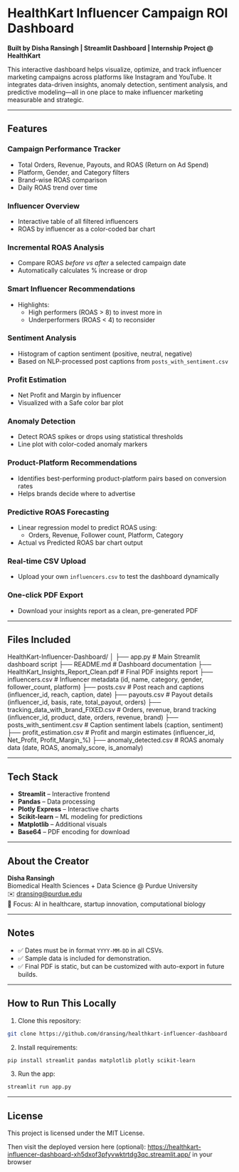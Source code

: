 # HealthKart Influencer Campaign ROI Dashboard

**Built by Disha Ransingh | Streamlit Dashboard | Internship Project @ HealthKart**

This interactive dashboard helps visualize, optimize, and track influencer marketing campaigns across platforms like Instagram and YouTube. It integrates data-driven insights, anomaly detection, sentiment analysis, and predictive modeling—all in one place to make influencer marketing measurable and strategic.

---

## Features

### Campaign Performance Tracker
- Total Orders, Revenue, Payouts, and ROAS (Return on Ad Spend)
- Platform, Gender, and Category filters
- Brand-wise ROAS comparison
- Daily ROAS trend over time

### Influencer Overview
- Interactive table of all filtered influencers
- ROAS by influencer as a color-coded bar chart

### Incremental ROAS Analysis
- Compare ROAS *before vs after* a selected campaign date
- Automatically calculates % increase or drop

### Smart Influencer Recommendations
- Highlights:
  - High performers (ROAS > 8) to invest more in
  - Underperformers (ROAS < 4) to reconsider

### Sentiment Analysis
- Histogram of caption sentiment (positive, neutral, negative)
- Based on NLP-processed post captions from `posts_with_sentiment.csv`

### Profit Estimation
- Net Profit and Margin by influencer
- Visualized with a Safe color bar plot

### Anomaly Detection
- Detect ROAS spikes or drops using statistical thresholds
- Line plot with color-coded anomaly markers

### Product-Platform Recommendations
- Identifies best-performing product-platform pairs based on conversion rates
- Helps brands decide where to advertise

### Predictive ROAS Forecasting
- Linear regression model to predict ROAS using:
  - Orders, Revenue, Follower count, Platform, Category
- Actual vs Predicted ROAS bar chart output

### Real-time CSV Upload
- Upload your own `influencers.csv` to test the dashboard dynamically

### One-click PDF Export
- Download your insights report as a clean, pre-generated PDF

---

## Files Included
HealthKart-Influencer-Dashboard/
│
├── app.py # Main Streamlit dashboard script
├── README.md # Dashboard documentation
├── HealthKart_Insights_Report_Clean.pdf # Final PDF insights report
├── influencers.csv # Influencer metadata (id, name, category, gender, follower_count, platform)
├── posts.csv # Post reach and captions (influencer_id, reach, caption, date)
├── payouts.csv # Payout details (influencer_id, basis, rate, total_payout, orders)
├── tracking_data_with_brand_FIXED.csv # Orders, revenue, brand tracking (influencer_id, product, date, orders, revenue, brand)
├── posts_with_sentiment.csv # Caption sentiment labels (caption, sentiment)
├── profit_estimation.csv # Profit and margin estimates (influencer_id, Net_Profit, Profit_Margin_%)
├── anomaly_detected.csv # ROAS anomaly data (date, ROAS, anomaly_score, is_anomaly)

---

## Tech Stack

- **Streamlit** – Interactive frontend  
- **Pandas** – Data processing  
- **Plotly Express** – Interactive charts  
- **Scikit-learn** – ML modeling for predictions  
- **Matplotlib** – Additional visuals  
- **Base64** – PDF encoding for download  

---

## About the Creator

**Disha Ransingh**  
Biomedical Health Sciences + Data Science @ Purdue University  
✉️ dransing@purdue.edu  
🔬 Focus: AI in healthcare, startup innovation, computational biology  

---

## Notes

- ✅ Dates must be in format `YYYY-MM-DD` in all CSVs.  
- ✅ Sample data is included for demonstration.  
- ✅ Final PDF is static, but can be customized with auto-export in future builds.  

---


## How to Run This Locally

1. Clone this repository:
```bash
git clone https://github.com/dransing/healthkart-influencer-dashboard
```

2. Install requirements:
```bash
pip install streamlit pandas matplotlib plotly scikit-learn
```

3. Run the app:
```bash
streamlit run app.py
```
---

## License

This project is licensed under the MIT License.

Then visit the deployed version here (optional):
 https://healthkart-influencer-dashboard-xh5dxof3pfyvwktrtdg3qc.streamlit.app/ in your browser


